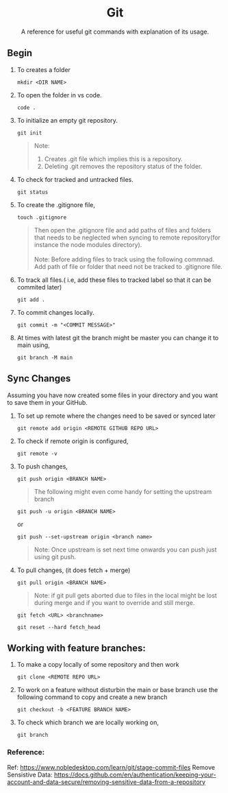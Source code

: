<h1 align=center>Git</h1>
<p align=center>A reference for useful git commands with explanation of its usage.</p>

## Begin
1. To creates a folder
   ```
   mkdir <DIR NAME>
   ```
2. To open the folder in vs code.
   ```
   code .
   ```
3. To initialize an empty git repository.
   ```
   git init
   ```
   >Note:
   >1. Creates .git file which implies this is a repository.
   >2. Deleting .git removes the repository status of the folder.
4. To check for tracked and untracked files.
   ```
   git status
   ```
5. To create the .gitignore file,
   ```
   touch .gitignore
   ```
   >Then open the .gitignore file and add paths of files and folders that needs to be neglected when syncing to remote
   >repository(for instance the node modules directory).\
   >\
   >Note: Before adding files to track using the following commnad. Add path of file or folder that need not be tracked to
   >.gitignore file.
6. To track all files.( i.e, add these files to tracked label so that it can be commited later)
   ```
   git add .
   ```
7. To commit changes locally.
   ```
   git commit -m "<COMMIT MESSAGE>"
   ```
8. At times with latest git the branch might be master you can change it to main using,
   ```
   git branch -M main
   ```
## Sync Changes
Assuming you have now created some files in your directory and you want to save them in your GitHub.
1. To set up remote where the changes need to be saved or synced later
   ```
   git remote add origin <REMOTE GITHUB REPO URL>
   ```
2. To check if remote origin is configured,
   ```
   git remote -v
   ```
3. To push changes,
   ```
   git push origin <BRANCH NAME>
   ```
   > The following might even come handy for setting the upstream branch
   ```
   git push -u origin <BRANCH NAME>
   ```
   or
   
   ```
   git push --set-upstream origin <branch name>
   ```
   >Note: Once upstream is set next time onwards you can push just using git push.
5. To pull changes, (it does fetch + merge)
   ```
   git pull origin <BRANCH NAME>
   ```
   >Note: if git pull gets aborted due to files in the local might be lost during merge and if you want to override and
   >still merge.
   ```
   git fetch <URL> <branchname>
   ```
   ```
   git reset --hard fetch_head
   ```

## Working with feature branches:
1. To make a copy locally of some repository and then work
   ```
   git clone <REMOTE REPO URL>
   ```
2. To work on a feature without disturbin the main or base branch use the following command to copy and create a new branch
   ```
   git checkout -b <FEATURE BRANCH NAME>
   ```
3. To check which branch we are locally working on,
   ```
   git branch
   ```   
### Reference:
Ref: https://www.nobledesktop.com/learn/git/stage-commit-files
Remove Sensistive Data: https://docs.github.com/en/authentication/keeping-your-account-and-data-secure/removing-sensitive-data-from-a-repository

